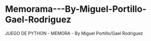 # Memorama---By-Miguel-Portillo-Gael-Rodriguez
JUEGO DE PYTHON - MEMORA - By Miguel Portillo/Gael Rodriguez 
